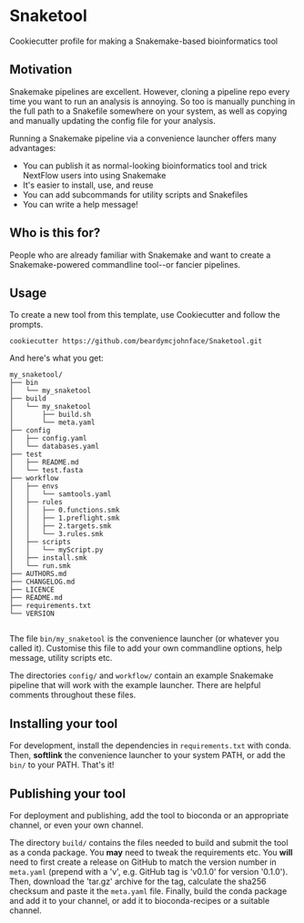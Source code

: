 # Snaketool
Cookiecutter profile for making a Snakemake-based bioinformatics tool

## Motivation

Snakemake pipelines are excellent.
However, cloning a pipeline repo every time you want to run an analysis is annoying.
So too is manually punching in the full path to a Snakefile somewhere on your system,
as well as copying and manually updating the config file for your analysis.

Running a Snakemake pipeline via a convenience launcher offers many advantages:
- You can publish it as normal-looking bioinformatics tool and trick NextFlow users into using Snakemake
- It's easier to install, use, and reuse
- You can add subcommands for utility scripts and Snakefiles
- You can write a help message!

## Who is this for?

People who are already familiar with Snakemake and want to create a Snakemake-powered commandline 
tool--or fancier pipelines.

## Usage

To create a new tool from this template, use Cookiecutter and follow the prompts.

```shell
cookiecutter https://github.com/beardymcjohnface/Snaketool.git
```

And here's what you get:

```text
my_snaketool/
├── bin
│   └── my_snaketool
├── build
│   └── my_snaketool
│       ├── build.sh
│       └── meta.yaml
├── config
│   ├── config.yaml
│   └── databases.yaml
├── test
│   ├── README.md
│   └── test.fasta
├── workflow
│   ├── envs
│   │   └── samtools.yaml
│   ├── rules
│   │   ├── 0.functions.smk
│   │   ├── 1.preflight.smk
│   │   ├── 2.targets.smk
│   │   └── 3.rules.smk
│   ├── scripts
│   │   └── myScript.py
│   ├── install.smk
│   └── run.smk
├── AUTHORS.md
├── CHANGELOG.md
├── LICENCE
├── README.md
├── requirements.txt
└── VERSION


```

The file `bin/my_snaketool` is the convenience launcher (or whatever you called it).
Customise this file to add your own commandline options, help message, utility scripts etc.

The directories `config/` and `workflow/` contain an example Snakemake pipeline that will work
with the example launcher. There are helpful comments throughout these files.

## Installing your tool

For development, install the dependencies in `requirements.txt` with conda.
Then, __softlink__ the convenience launcher to your system PATH, or add the `bin/` to your PATH.
That's it!

## Publishing your tool

For deployment and publishing, add the tool to bioconda or an appropriate channel, 
or even your own channel.

The directory `build/` contains the files needed to build and submit the tool as a conda package.
You __may__ need to tweak the requirements etc. 
You __will__ need to first create a release on GitHub to match the version number in `meta.yaml`
(prepend with a 'v', e.g. GitHub tag is 'v0.1.0' for version '0.1.0'). 
Then, download the 'tar.gz' archive for the tag, calculate the sha256 checksum and paste it the `meta.yaml` file.
Finally, build the conda package and add it to your channel, 
or add it to bioconda-recipes or a suitable channel.
